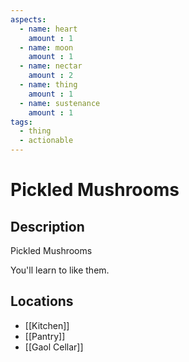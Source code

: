```yaml
---
aspects: 
  - name: heart
    amount : 1
  - name: moon
    amount : 1
  - name: nectar
    amount : 2
  - name: thing
    amount : 1
  - name: sustenance
    amount : 1
tags:
  - thing
  - actionable
---
```


# Pickled Mushrooms

## Description
Pickled Mushrooms

You'll learn to like them.
## Locations
- [[Kitchen]]
- [[Pantry]]
- [[Gaol Cellar]]